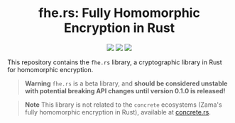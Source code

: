 <h1 align="center">fhe.rs: Fully Homomorphic Encryption in Rust</h1>
<p align="center">
<a href="https://github.com/tlepoint/fhe.rs/actions/workflows/rust.yml"><img src="https://github.com/tlepoint/fhe.rs/actions/workflows/rust.yml/badge.svg?branch=main"/></a>
<a href="https://opensource.org/licenses/MIT"><img src="https://img.shields.io/badge/License-MIT-yellow.svg"/></a>
<a href="https://codecov.io/gh/tlepoint/fhe.rs"><img src="https://codecov.io/gh/tlepoint/fhe.rs/branch/main/graph/badge.svg?token=LCBSDMB5NS"/></a>
</p>

This repository contains the `fhe.rs` library, a cryptographic library in Rust for homomorphic encryption.

> **Warning**
> `fhe.rs` is a beta library, and **should be considered unstable with potential breaking API changes until version 0.1.0 is released!**

> **Note**
> This library is not related to the `concrete` ecosystems (Zama's fully homomorphic encryption in Rust), available at [concrete.rs](https://concrete.rs).
